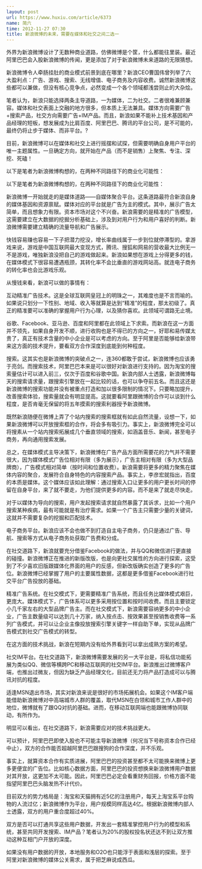 ```yaml
---
layout: post
url: https://www.huxiu.com/article/6373
name: 简六
time: 2012-11-27 07:30
title: 新浪微博的未来，需要在媒体和社交之间二选一
---
```

外界为新浪微博设计了无数种商业道路，仿佛微博是个筐，什么都能往里装。最近阿里巴巴会入股新浪微博的传闻，更是添加了对于新浪微博未来道路的无限猜想。

新浪微博令人牵肠挂肚的商业模式前景到底在哪里？新浪CEO曹国伟曾列举了六大盈利点：广告、游戏、搜索、无线增值、电子商务及内容收费。诚然新浪微博这些都可以兼做，但没有核心竞争点，必然变成一个各个领域都浅尝则止的大杂烩。

笔者认为，新浪只能选择两条主导道路，一为媒体，二为社交。二者很难兼顾兼容。媒体和社交表面上交融的地方很多，但本质上无法兼具。媒体方向需要广告+搜索产品，社交方向需要广告+IM产品。而且，新浪如果不能补上技术基因和产品经理的短板，想发展成为比肩百度、阿里巴巴、腾讯的平台公司，是不可能的，最终仍将止步于媒体、而非平台。?

目前，新浪微博可以在媒体和社交上进行摇摆和试探，但需要明确自身用户平台的唯一主题属性。一旦确定方向，就开始在产品（而不是销售）上聚焦、专注、深挖、死磕！

以下是笔者为新浪微博构想的，在两种不同路径下的商业化可能性：

以下是笔者为新浪微博构想的，在两种不同路径下的商业化可能性：

新浪微博一开始就走的是媒体道路——自媒体聚合平台。这条道路最符合新浪自身的媒体基因和资源禀赋。媒体对应的平台就是广告为主的模式。其中，展示广告太简单，而且想象力有限。资本市场对这个不兴奋。新浪需要的是精准的广告模型，这需要建立在大数据的挖掘分析基础上，涉及到对用户行为和用户喜好的判断。新浪微博需要建立精确的流量导航和广告展示。

快钱容易赚也容易一下子把潜力挖没，增长率曲线属于一步到位就停滞型的。拿游戏来说，游戏是中国互联网最大变现方式，腾讯、搜狐和网易的营收最大比例无一不是游戏，唯独新浪没把自己的游戏做起来。新浪如果想在游戏上分得更多的钱，在媒体模式下很容易遭遇瓶颈，其转化率不会比垂直的游戏网站高。就连电子商务的转化率也会比游戏乐观。

从慢钱来看，新浪可以做的事情有：

互动精准广告技术。这是全球互联网皇冠上的明珠之一，其难度也是不言而喻的。如果说只划分一下性别、地域、收入等就算是达到“精准”的程度，那太初级了。真正的精准要可以准确的掌握用户行为心理，以及猜你喜欢。此领域可谓路无止境。

谷歌、Facebook、亚马逊、百度和阿里都在此领域上下求索。而新浪在这一方面并不领先，如果自身开发不顺，进行收购也是不得已的方向之一，好耶和易传媒太贵了，真正有技术含量的中小企业是可以考虑的方向。至于阿里是否能够给新浪带来这方面的技术提升，要看双方合作深度到底能到何种程度。

搜索。这其实也是新浪微博的突破点之一，连360都敢于尝试，新浪微博也应该勇于亮剑。而搜索技术，阿里巴巴本来是可以很好对新浪进行支持的。因为淘宝的搜索量估计可以进入前三，仅次于百度和谷歌中国。新浪内部人士透露，新浪微博每天的搜索请求量，跟搜索引擎放在一起比较的话，也可以争夺前五名。而且这还是新浪微博的搜索功能并没有被重点打造和加以很多限制的情况下。只要略加提升，改善搜索体验，搜索量就会有明显提高。这就要看阿里跟微博的合作可以谈到什么程度，是否肯毫无保留的将五年摸索的搜索利器授予新浪微博。

既然新浪随便在微博上弄了个站内搜索的搜索框就有如此自然流量，设想一下，如果新浪微博可以开放搜索框的合作，将会多有吸引力。事实上，新浪微博完全可以将搜素从一个站内搜索拓展成几个垂直领域的搜索，如涵盖音乐、新闻，甚至电子商务，再向通用搜索发展。

总之，在媒体模式主导决策下，新浪微博在广告产品方面所需要花的力气并不需要很大，因为媒体模式广告位相对有限（多为展示），广告主相对有限（多为大型品牌商），广告模式相对简单（按时间和位置收费）。新浪需要将更多的精力聚焦在媒体内容的聚合，发展符合自身特色的内容搜索产品。事实上，李彦宏就指出，百度的本质是媒体。这个媒体应该如此理解：通过搜索入口让更多的用户更长时间的停留在自身平台，来了就不要走，为他们提供更多的内容。而不是来了就走尽快走。

对于以媒体为导向的搜索，用户发起搜索请求就自然暴露了其诉求，比如一个用户搜索某种疾病，最有可能就是有治疗需求。如果一个广告主只需要少量的关键词，这就并不需要复杂的挖掘和匹配技术。

电子商务平台。新浪应该不会也做不到打造自主电子商务，仍只是通过广告、导航、搜索等方式从电子商务处获取广告费和分成。

在社交道路下，新浪就要充分借鉴Facebook的做法，并与QQ和微信进行更直接的碰撞。新浪微博正在推进的新版改版，也是向更社交属性的方向进行探索，这受到了不少喜欢旧版跟媒体化界面的用户的反感，但新改版确实创造了更多的广告位。新浪微博已经掌握了用户的主要属性数据，这都是更多借鉴Facebook进行社交平台广告投放的基础。

精准广告系统。在社交模式下，更需要精准广告系统，而且任务比媒体模式艰巨，更庞大。媒体模式下，广告体系可以更多采用按位置和按时间收费。而且主要锁定小几千家左右的大型品牌广告主。而在社交模式下，新浪需要容纳更多的中小企业，广告主数量级可以达到几十万家，纳入按点击、按效果甚至按销售收费等一系列广告模式，并可以让企业主像投放搜索引擎关键字一样自助下单，实现从品牌广告模式到社交广告模式的转型。

在这方面的技术挑战，新浪在短期内没有给外界看到可以拿出成熟方案的希望。

社交IM平台。在社交道路下，新浪微博需要发展的另一大平台是，将私信功能拓展为类似QQ、微信等横跨PC和移动互联网的社交IM平台。新浪推出过微博客户端，也推出过微友，但因为缺乏产品经理文化，目前还无力将产品打造成可以与腾讯对抗的程度。

适逢MSN退出市场，其实对新浪来说是很好的市场拓展机会。如果这个IM客户端能借助新浪微博对中高端城市人群的覆盖，取代MSN在白领和城市工作人群中的地位，微博就有了跟QQ对抗的基础。进而，在移动互联网端也能跟微博协同联动，有所作为。

明显可以看出，在社交道路下，新浪需要应对的技术挑战更大。

可以预计，阿里巴巴即使入股也不可能主导新浪微博（何况当下号称资本合作已经中止），双方的合作能否超越阿里巴巴跟搜狗的合作深度，并不乐观。

事实上，就算资本合作有实质进展，阿里巴巴的投资甚至都不太可能换来微博上更多更便宜的广告位。比如核心数据方面，阿里巴巴的投资想换来新浪微博用户数据对其开放，这更加不太可能。因此，阿里巴巴必定会看重财务回报，价格方面不能指望阿里巴巴头脑发热不计代价。

目前双方的势力格局是：淘宝和天猫拥有近5亿的注册用户，每天上淘宝系平台购物的人流过亿；新浪微博作为平台，用户规模同样高达4亿。根据新浪微博内部人士透露，双方的用户重合度超过40%。

双方是否可以打通共享这些用户数据，开发出一套精准掌控用户行为的模型和系统，甚至共同开发搜索、IM产品？笔者认为20%的股权投名状还达不到让双方推动这种互相门户开放的深度。

如果没有用户数据的开放，本地服务和O2O也只能浮于表面和浅层的探索。至于阿里对新浪微博的媒体公关需求，属于把芝麻说成西瓜。

